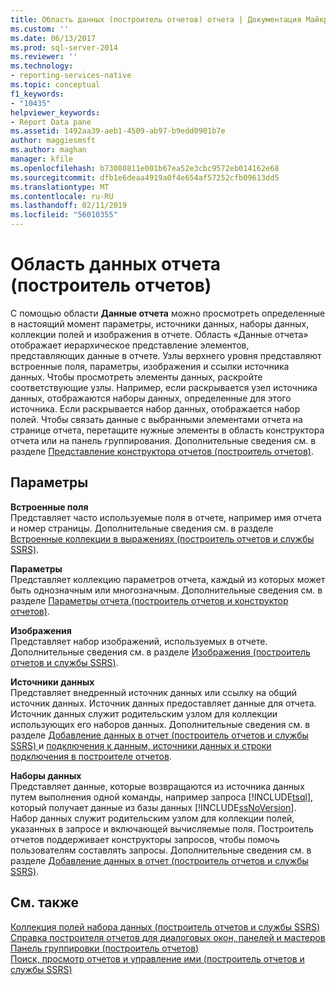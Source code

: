```yaml
---
title: Область данных (построитель отчетов) отчета | Документация Майкрософт
ms.custom: ''
ms.date: 06/13/2017
ms.prod: sql-server-2014
ms.reviewer: ''
ms.technology:
- reporting-services-native
ms.topic: conceptual
f1_keywords:
- "10435"
helpviewer_keywords:
- Report Data pane
ms.assetid: 1492aa39-aeb1-4509-ab97-b9edd0901b7e
author: maggiesmsft
ms.author: maghan
manager: kfile
ms.openlocfilehash: b73080811e001b67ea52e3cbc9572eb014162e68
ms.sourcegitcommit: dfb1e6deaa4919a0f4e654af57252cfb09613dd5
ms.translationtype: MT
ms.contentlocale: ru-RU
ms.lasthandoff: 02/11/2019
ms.locfileid: "56010355"
---
```

# <a name="report-data-pane-report-builder"></a>Область данных отчета (построитель отчетов)
  С помощью области **Данные отчета** можно просмотреть определенные в настоящий момент параметры, источники данных, наборы данных, коллекции полей и изображения в отчете. Область «Данные отчета» отображает иерархическое представление элементов, представляющих данные в отчете. Узлы верхнего уровня представляют встроенные поля, параметры, изображения и ссылки источника данных. Чтобы просмотреть элементы данных, раскройте соответствующие узлы. Например, если раскрывается узел источника данных, отображаются наборы данных, определенные для этого источника. Если раскрывается набор данных, отображается набор полей. Чтобы связать данные с выбранными элементами отчета на странице отчета, перетащите нужные элементы в область конструктора отчета или на панель группирования. Дополнительные сведения см. в разделе [Представление конструктора отчетов (построитель отчетов)](report-builder/report-design-view-report-builder.md).  
  
## <a name="options"></a>Параметры  
 **Встроенные поля**  
 Представляет часто используемые поля в отчете, например имя отчета и номер страницы. Дополнительные сведения см. в разделе [Встроенные коллекции в выражениях (построитель отчетов и службы SSRS)](report-design/built-in-collections-in-expressions-report-builder.md).  
  
 **Параметры**  
 Представляет коллекцию параметров отчета, каждый из которых может быть однозначным или многозначным. Дополнительные сведения см. в разделе [Параметры отчета (построитель отчетов и конструктор отчетов)](report-design/report-parameters-report-builder-and-report-designer.md).  
  
 **Изображения**  
 Представляет набор изображений, используемых в отчете. Дополнительные сведения см. в разделе [Изображения (построитель отчетов и службы SSRS)](report-design/images-report-builder-and-ssrs.md).  
  
 **Источники данных**  
 Представляет внедренный источник данных или ссылку на общий источник данных. Источник данных предоставляет данные для отчета. Источник данных служит родительским узлом для коллекции использующих его наборов данных. Дополнительные сведения см. в разделе [Добавление данных в отчет &#40;построитель отчетов и службы SSRS&#41; ](report-data/report-datasets-ssrs.md) и [подключения к данным, источники данных и строки подключения в построителе отчетов](../../2014/reporting-services/data-connections-data-sources-and-connection-strings-in-report-builder.md).  
  
 **Наборы данных**  
 Представляет данные, которые возвращаются из источника данных путем выполнения одной команды, например запроса [!INCLUDE[tsql](../includes/tsql-md.md)], который получает данные из базы данных [!INCLUDE[ssNoVersion](../includes/ssnoversion-md.md)]. Набор данных служит родительским узлом для коллекции полей, указанных в запросе и включающей вычисляемые поля. Построитель отчетов поддерживает конструкторы запросов, чтобы помочь пользователям составлять запросы. Дополнительные сведения см. в разделе [Добавление данных в отчет &#40;построитель отчетов и службы SSRS&#41;](report-data/report-datasets-ssrs.md).  
  
## <a name="see-also"></a>См. также  
 [Коллекция полей набора данных (построитель отчетов и службы SSRS)](report-data/dataset-fields-collection-report-builder-and-ssrs.md)   
 [Справка построителя отчетов для диалоговых окон, панелей и мастеров](../../2014/reporting-services/report-builder-help-for-dialog-boxes-panes-and-wizards.md)   
 [Панель группировки (построитель отчетов)](report-design/grouping-pane-report-builder.md)   
 [Поиск, просмотр отчетов и управление ими (построитель отчетов и службы SSRS)](report-builder/finding-viewing-and-managing-reports-report-builder-and-ssrs.md)  
  
  
